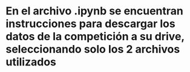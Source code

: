 # En el archivo .ipynb se encuentran instrucciones para descargar los datos de la competición a su drive, seleccionando solo los 2 archivos utilizados
